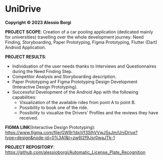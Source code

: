 # UniDrive 

**Copyright © 2023 Alessio Borgi**

**PROJECT SCOPE**: Creation of a car pooling application (dedicated mainly for universities) travelling over the whole development journey: Need Finding, Storyboarding, Paper Prototyping, Figma Prototyping, Flutter (Dart) Android Application.

**PROJECT RESULTS**:
- Individuation of the user needs thanks to Interviews and Questionnaires during the Need Finding Step.
- Competitor Analysis and Storyboarding description.
- Paper Prototyping anf Figma Prototyping Design Development (Interactive Design Prototyping).
- Successful Development of the Android App with the following capabilities:
  - Visualization of the available rides from point A to point B. 
  - Possibility to book one of the ride. 
  - Possibility to visualize the Drivers' Profiles and the reviews they have received. 

**FIGMA LINK**(Interactive Design Prototyping): https://www.figma.com/file/GW9r1dxiVf3SlhVVwJSsJm/UniDrive?type=design&node-id=0%3A1&t=zw6l2f9Jsr0waJTk-1

**PROJECT REPOSITORY**: https://github.com/alessioborgi/Automatic_License_Plate_Recognition
